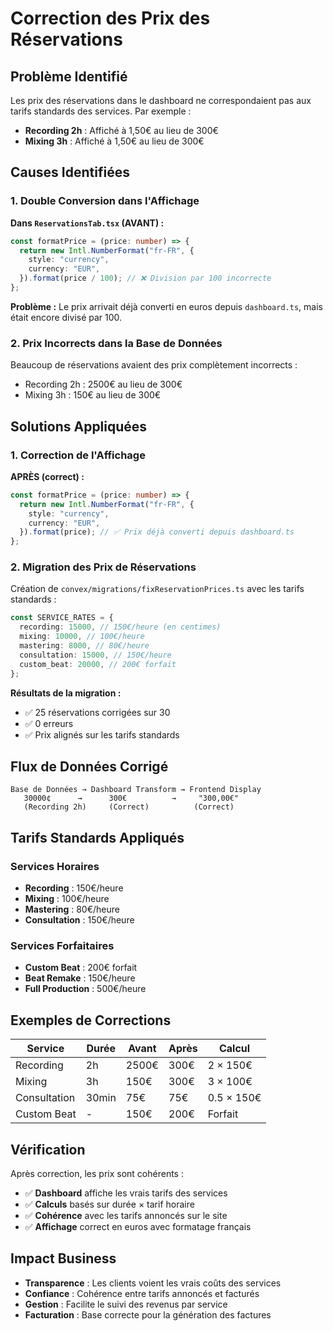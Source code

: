 # Correction des Prix des Réservations

## Problème Identifié

Les prix des réservations dans le dashboard ne correspondaient pas aux tarifs standards des services. Par exemple :

- **Recording 2h** : Affiché à 1,50€ au lieu de 300€
- **Mixing 3h** : Affiché à 1,50€ au lieu de 300€

## Causes Identifiées

### 1. Double Conversion dans l'Affichage

**Dans `ReservationsTab.tsx` (AVANT) :**

```typescript
const formatPrice = (price: number) => {
  return new Intl.NumberFormat("fr-FR", {
    style: "currency",
    currency: "EUR",
  }).format(price / 100); // ❌ Division par 100 incorrecte
};
```

**Problème :** Le prix arrivait déjà converti en euros depuis `dashboard.ts`, mais était encore divisé par 100.

### 2. Prix Incorrects dans la Base de Données

Beaucoup de réservations avaient des prix complètement incorrects :

- Recording 2h : 2500€ au lieu de 300€
- Mixing 3h : 150€ au lieu de 300€

## Solutions Appliquées

### 1. Correction de l'Affichage

**APRÈS (correct) :**

```typescript
const formatPrice = (price: number) => {
  return new Intl.NumberFormat("fr-FR", {
    style: "currency",
    currency: "EUR",
  }).format(price); // ✅ Prix déjà converti depuis dashboard.ts
};
```

### 2. Migration des Prix de Réservations

Création de `convex/migrations/fixReservationPrices.ts` avec les tarifs standards :

```typescript
const SERVICE_RATES = {
  recording: 15000, // 150€/heure (en centimes)
  mixing: 10000, // 100€/heure
  mastering: 8000, // 80€/heure
  consultation: 15000, // 150€/heure
  custom_beat: 20000, // 200€ forfait
};
```

**Résultats de la migration :**

- ✅ 25 réservations corrigées sur 30
- ✅ 0 erreurs
- ✅ Prix alignés sur les tarifs standards

## Flux de Données Corrigé

```
Base de Données → Dashboard Transform → Frontend Display
   30000¢      →      300€          →     "300,00€"
   (Recording 2h)     (Correct)          (Correct)
```

## Tarifs Standards Appliqués

### Services Horaires

- **Recording** : 150€/heure
- **Mixing** : 100€/heure
- **Mastering** : 80€/heure
- **Consultation** : 150€/heure

### Services Forfaitaires

- **Custom Beat** : 200€ forfait
- **Beat Remake** : 150€/heure
- **Full Production** : 500€/heure

## Exemples de Corrections

| Service      | Durée | Avant | Après | Calcul     |
| ------------ | ----- | ----- | ----- | ---------- |
| Recording    | 2h    | 2500€ | 300€  | 2 × 150€   |
| Mixing       | 3h    | 150€  | 300€  | 3 × 100€   |
| Consultation | 30min | 75€   | 75€   | 0.5 × 150€ |
| Custom Beat  | -     | 150€  | 200€  | Forfait    |

## Vérification

Après correction, les prix sont cohérents :

- ✅ **Dashboard** affiche les vrais tarifs des services
- ✅ **Calculs** basés sur durée × tarif horaire
- ✅ **Cohérence** avec les tarifs annoncés sur le site
- ✅ **Affichage** correct en euros avec formatage français

## Impact Business

- **Transparence** : Les clients voient les vrais coûts des services
- **Confiance** : Cohérence entre tarifs annoncés et facturés
- **Gestion** : Facilite le suivi des revenus par service
- **Facturation** : Base correcte pour la génération des factures
